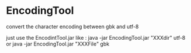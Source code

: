 EncodingTool
============

convert the character encoding between gbk and utf-8

just use the EncodintTool.jar like :  java -jar EncodingTool.jar "XXXdir" utf-8
                                  or  java -jar EncodingTool.jar "XXXFile" gbk
